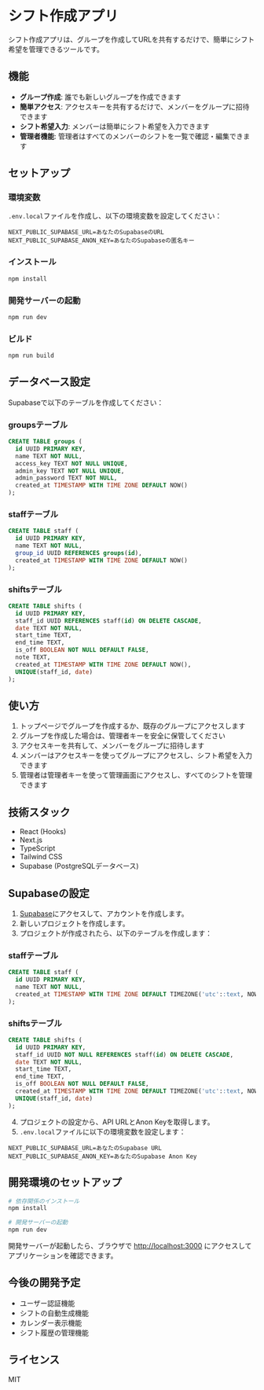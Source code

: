 # シフト作成アプリ

シフト作成アプリは、グループを作成してURLを共有するだけで、簡単にシフト希望を管理できるツールです。

## 機能

- **グループ作成**: 誰でも新しいグループを作成できます
- **簡単アクセス**: アクセスキーを共有するだけで、メンバーをグループに招待できます
- **シフト希望入力**: メンバーは簡単にシフト希望を入力できます
- **管理者機能**: 管理者はすべてのメンバーのシフトを一覧で確認・編集できます

## セットアップ

### 環境変数

`.env.local`ファイルを作成し、以下の環境変数を設定してください：

```
NEXT_PUBLIC_SUPABASE_URL=あなたのSupabaseのURL
NEXT_PUBLIC_SUPABASE_ANON_KEY=あなたのSupabaseの匿名キー
```

### インストール

```bash
npm install
```

### 開発サーバーの起動

```bash
npm run dev
```

### ビルド

```bash
npm run build
```

## データベース設定

Supabaseで以下のテーブルを作成してください：

### groupsテーブル

```sql
CREATE TABLE groups (
  id UUID PRIMARY KEY,
  name TEXT NOT NULL,
  access_key TEXT NOT NULL UNIQUE,
  admin_key TEXT NOT NULL UNIQUE,
  admin_password TEXT NOT NULL,
  created_at TIMESTAMP WITH TIME ZONE DEFAULT NOW()
);
```

### staffテーブル

```sql
CREATE TABLE staff (
  id UUID PRIMARY KEY,
  name TEXT NOT NULL,
  group_id UUID REFERENCES groups(id),
  created_at TIMESTAMP WITH TIME ZONE DEFAULT NOW()
);
```

### shiftsテーブル

```sql
CREATE TABLE shifts (
  id UUID PRIMARY KEY,
  staff_id UUID REFERENCES staff(id) ON DELETE CASCADE,
  date TEXT NOT NULL,
  start_time TEXT,
  end_time TEXT,
  is_off BOOLEAN NOT NULL DEFAULT FALSE,
  note TEXT,
  created_at TIMESTAMP WITH TIME ZONE DEFAULT NOW(),
  UNIQUE(staff_id, date)
);
```

## 使い方

1. トップページでグループを作成するか、既存のグループにアクセスします
2. グループを作成した場合は、管理者キーを安全に保管してください
3. アクセスキーを共有して、メンバーをグループに招待します
4. メンバーはアクセスキーを使ってグループにアクセスし、シフト希望を入力できます
5. 管理者は管理者キーを使って管理画面にアクセスし、すべてのシフトを管理できます

## 技術スタック

- React (Hooks)
- Next.js
- TypeScript
- Tailwind CSS
- Supabase (PostgreSQLデータベース)

## Supabaseの設定

1. [Supabase](https://supabase.com/)にアクセスして、アカウントを作成します。
2. 新しいプロジェクトを作成します。
3. プロジェクトが作成されたら、以下のテーブルを作成します：

### staffテーブル
```sql
CREATE TABLE staff (
  id UUID PRIMARY KEY,
  name TEXT NOT NULL,
  created_at TIMESTAMP WITH TIME ZONE DEFAULT TIMEZONE('utc'::text, NOW()) NOT NULL
);
```

### shiftsテーブル
```sql
CREATE TABLE shifts (
  id UUID PRIMARY KEY,
  staff_id UUID NOT NULL REFERENCES staff(id) ON DELETE CASCADE,
  date TEXT NOT NULL,
  start_time TEXT,
  end_time TEXT,
  is_off BOOLEAN NOT NULL DEFAULT FALSE,
  created_at TIMESTAMP WITH TIME ZONE DEFAULT TIMEZONE('utc'::text, NOW()) NOT NULL,
  UNIQUE(staff_id, date)
);
```

4. プロジェクトの設定から、API URLとAnon Keyを取得します。
5. `.env.local`ファイルに以下の環境変数を設定します：

```
NEXT_PUBLIC_SUPABASE_URL=あなたのSupabase URL
NEXT_PUBLIC_SUPABASE_ANON_KEY=あなたのSupabase Anon Key
```

## 開発環境のセットアップ

```bash
# 依存関係のインストール
npm install

# 開発サーバーの起動
npm run dev
```

開発サーバーが起動したら、ブラウザで [http://localhost:3000](http://localhost:3000) にアクセスしてアプリケーションを確認できます。

## 今後の開発予定

- ユーザー認証機能
- シフトの自動生成機能
- カレンダー表示機能
- シフト履歴の管理機能

## ライセンス

MIT
